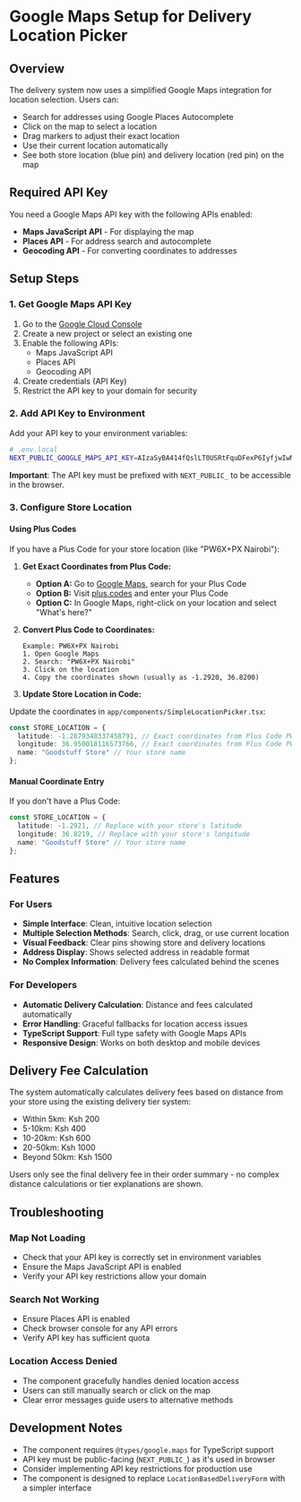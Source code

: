 # Google Maps Setup for Delivery Location Picker

## Overview
The delivery system now uses a simplified Google Maps integration for location selection. Users can:
- Search for addresses using Google Places Autocomplete
- Click on the map to select a location
- Drag markers to adjust their exact location
- Use their current location automatically
- See both store location (blue pin) and delivery location (red pin) on the map

## Required API Key

You need a Google Maps API key with the following APIs enabled:
- **Maps JavaScript API** - For displaying the map
- **Places API** - For address search and autocomplete
- **Geocoding API** - For converting coordinates to addresses

## Setup Steps

### 1. Get Google Maps API Key

1. Go to the [Google Cloud Console](https://console.cloud.google.com/)
2. Create a new project or select an existing one
3. Enable the following APIs:
   - Maps JavaScript API
   - Places API
   - Geocoding API
4. Create credentials (API Key)
5. Restrict the API key to your domain for security

### 2. Add API Key to Environment

Add your API key to your environment variables:

```bash
# .env.local
NEXT_PUBLIC_GOOGLE_MAPS_API_KEY=AIzaSyBA414fQslLT0USRtFquDFexP6IyfjwIwM
```

**Important**: The API key must be prefixed with `NEXT_PUBLIC_` to be accessible in the browser.

### 3. Configure Store Location

#### Using Plus Codes
If you have a Plus Code for your store location (like "PW6X+PX Nairobi"):

1. **Get Exact Coordinates from Plus Code:**
   - **Option A:** Go to [Google Maps](https://maps.google.com), search for your Plus Code
   - **Option B:** Visit [plus.codes](https://plus.codes/) and enter your Plus Code
   - **Option C:** In Google Maps, right-click on your location and select "What's here?"

2. **Convert Plus Code to Coordinates:**
   ```
   Example: PW6X+PX Nairobi
   1. Open Google Maps
   2. Search: "PW6X+PX Nairobi"
   3. Click on the location
   4. Copy the coordinates shown (usually as -1.2920, 36.8200)
   ```

3. **Update Store Location in Code:**
   
Update the coordinates in `app/components/SimpleLocationPicker.tsx`:

```typescript
const STORE_LOCATION = {
  latitude: -1.2879348337458791, // Exact coordinates from Plus Code PW6X+PX Nairobi
  longitude: 36.950018116573766, // Exact coordinates from Plus Code PW6X+PX Nairobi
  name: "Goodstuff Store" // Your store name
};
```

#### Manual Coordinate Entry
If you don't have a Plus Code:

```typescript
const STORE_LOCATION = {
  latitude: -1.2921, // Replace with your store's latitude
  longitude: 36.8219, // Replace with your store's longitude
  name: "Goodstuff Store" // Your store name
};
```

## Features

### For Users
- **Simple Interface**: Clean, intuitive location selection
- **Multiple Selection Methods**: Search, click, drag, or use current location
- **Visual Feedback**: Clear pins showing store and delivery locations
- **Address Display**: Shows selected address in readable format
- **No Complex Information**: Delivery fees calculated behind the scenes

### For Developers
- **Automatic Delivery Calculation**: Distance and fees calculated automatically
- **Error Handling**: Graceful fallbacks for location access issues
- **TypeScript Support**: Full type safety with Google Maps APIs
- **Responsive Design**: Works on both desktop and mobile devices

## Delivery Fee Calculation

The system automatically calculates delivery fees based on distance from your store using the existing delivery tier system:
- Within 5km: Ksh 200
- 5-10km: Ksh 400
- 10-20km: Ksh 600
- 20-50km: Ksh 1000
- Beyond 50km: Ksh 1500

Users only see the final delivery fee in their order summary - no complex distance calculations or tier explanations are shown.

## Troubleshooting

### Map Not Loading
- Check that your API key is correctly set in environment variables
- Ensure the Maps JavaScript API is enabled
- Verify your API key restrictions allow your domain

### Search Not Working
- Ensure Places API is enabled
- Check browser console for any API errors
- Verify API key has sufficient quota

### Location Access Denied
- The component gracefully handles denied location access
- Users can still manually search or click on the map
- Clear error messages guide users to alternative methods

## Development Notes

- The component requires `@types/google.maps` for TypeScript support
- API key must be public-facing (`NEXT_PUBLIC_`) as it's used in browser
- Consider implementing API key restrictions for production use
- The component is designed to replace `LocationBasedDeliveryForm` with a simpler interface 